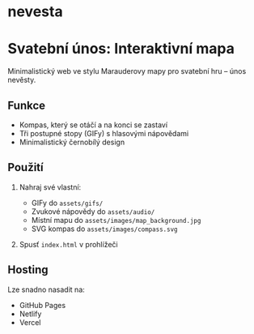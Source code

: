# nevesta
# Svatební únos: Interaktivní mapa

Minimalistický web ve stylu Marauderovy mapy pro svatební hru – únos nevěsty.

## Funkce
- Kompas, který se otáčí a na konci se zastaví
- Tři postupné stopy (GIFy) s hlasovými nápovědami
- Minimalistický černobílý design

## Použití
1. Nahraj své vlastní:
   - GIFy do `assets/gifs/`
   - Zvukové nápovědy do `assets/audio/`
   - Místní mapu do `assets/images/map_background.jpg`
   - SVG kompas do `assets/images/compass.svg`

2. Spusť `index.html` v prohlížeči

## Hosting
Lze snadno nasadit na:
- GitHub Pages
- Netlify
- Vercel
